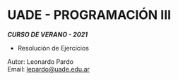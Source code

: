 # UADE - PROGRAMACIÓN III
___CURSO DE VERANO - 2021___

- Resolución de Ejercicios


Autor: Leonardo Pardo  
Email: lepardo@uade.edu.ar
